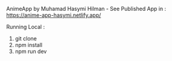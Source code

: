 AnimeApp by Muhamad Hasymi Hilman - 
See Published App in : https://anime-app-hasymi.netlify.app/

Running Local :
1. git clone
2. npm install
3. npm run dev

